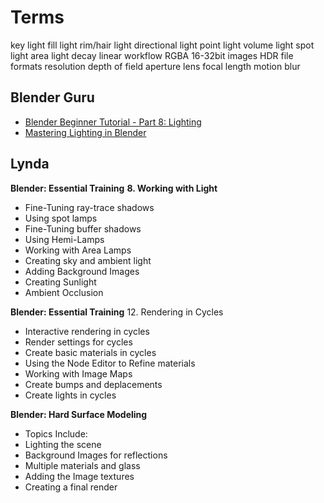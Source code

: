 # Terms
key light
fill light
rim/hair light
directional light
point light
volume light
spot light
area light
decay
linear workflow
RGBA
16-32bit images
HDR
file formats
resolution
depth of field
aperture
lens
focal length
motion blur

## Blender Guru
* [Blender Beginner Tutorial - Part 8: Lighting](https://www.youtube.com/watch?v=0rbPwn-I0oM)
* [Mastering Lighting in Blender](https://www.youtube.com/watch?v=m-N149FMlWk)

## Lynda

**Blender: Essential Training**
**8. Working with Light**
 * Fine-Tuning ray-trace shadows
 * Using spot lamps
 * Fine-Tuning buffer shadows
 * Using Hemi-Lamps
 * Working with Area Lamps
 * Creating sky and ambient light
 * Adding Background Images
 * Creating Sunlight
 * Ambient Occlusion

**Blender: Essential Training**
12. Rendering in Cycles 
 * Interactive rendering in cycles
 * Render settings for cycles
 * Create basic materials in cycles
 * Using the Node Editor to Refine materials
 * Working with Image Maps
 * Create bumps and deplacements
 * Create lights in cycles

**Blender: Hard Surface Modeling**
 * Topics Include:                                    
 * Lighting the scene
 * Background Images for reflections
 * Multiple materials and glass
 * Adding the Image textures
 * Creating a final render


